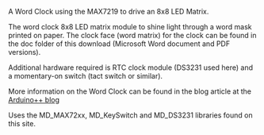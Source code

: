 A Word Clock using the MAX7219 to drive an 8x8 LED Matrix.

The word clock 8x8 LED matrix module to shine light through a word mask printed on paper. The clock face (word matrix) for the clock can be found in the doc folder of this download (Microsoft Word document and PDF versions). 

Additional hardware required is RTC clock module (DS3231 used here) and a momentary-on switch (tact switch or similar).

More information on the Word Clock can be found in the blog article at the [Arduino++ blog](https://arduinoplusplus.wordpress.com/2016/04/28/max7219-led-matrix-module-mini-word-clock/)

Uses the MD_MAX72xx, MD_KeySwitch and MD_DS3231 libraries found on this site.
